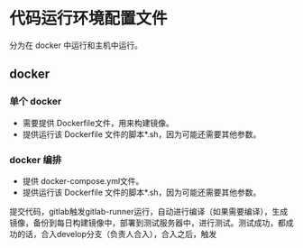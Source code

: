 # 代码运行环境配置文件

分为在 docker 中运行和主机中运行。

## docker

### 单个 docker

* 需要提供 Dockerfile文件，用来构建镜像。
* 提供运行该 Dockerfile 文件的脚本\*.sh，因为可能还需要其他参数。

### docker 编排

* 提供 docker-compose.yml文件。
* 提供运行该 Dockerfile 文件的脚本\*.sh，因为可能还需要其他参数。

提交代码，gitlab触发gitlab-runner运行，自动进行编译（如果需要编译），生成镜像，备份到每日构建镜像中，部署到测试服务器中，进行测试。测试成功，都成功的话，合入develop分支（负责人合入），合入之后，触发

